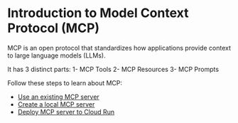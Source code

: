 # Introduction to Model Context Protocol (MCP)

MCP is an open protocol that standardizes how applications provide context to large language models (LLMs).

It has 3 distinct parts:
1- MCP Tools
2- MCP Resources
3- MCP Prompts

Follow these steps to learn about MCP:

* [Use an existing MCP server](./use-existing-mcp/)
* [Create a local MCP server](./create-local-mcp/)
* [Deploy MCP server to Cloud Run](./deploy-mcp-to-cloudrun/)